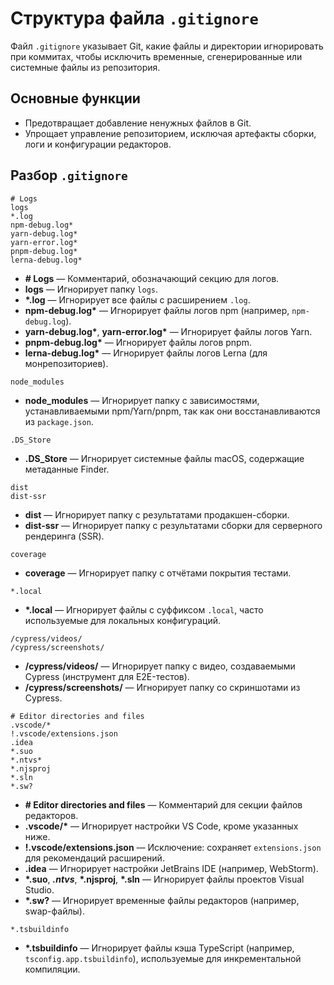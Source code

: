 # Структура файла `.gitignore`

Файл `.gitignore` указывает Git, какие файлы и директории игнорировать при коммитах, чтобы исключить временные, сгенерированные или системные файлы из репозитория.

## Основные функции

- Предотвращает добавление ненужных файлов в Git.
- Упрощает управление репозиторием, исключая артефакты сборки, логи и конфигурации редакторов.

## Разбор `.gitignore`

```text
# Logs
logs
*.log
npm-debug.log*
yarn-debug.log*
yarn-error.log*
pnpm-debug.log*
lerna-debug.log*
```

- **# Logs** — Комментарий, обозначающий секцию для логов.
- **logs** — Игнорирует папку `logs`.
- **\*.log** — Игнорирует все файлы с расширением `.log`.
- **npm-debug.log\*** — Игнорирует файлы логов npm (например, `npm-debug.log`).
- **yarn-debug.log\***, **yarn-error.log\*** — Игнорирует файлы логов Yarn.
- **pnpm-debug.log\*** — Игнорирует файлы логов pnpm.
- **lerna-debug.log\*** — Игнорирует файлы логов Lerna (для монрепозиториев).

```text
node_modules
```

- **node_modules** — Игнорирует папку с зависимостями, устанавливаемыми npm/Yarn/pnpm, так как они восстанавливаются из `package.json`.

```text
.DS_Store
```

- **.DS_Store** — Игнорирует системные файлы macOS, содержащие метаданные Finder.

```text
dist
dist-ssr
```

- **dist** — Игнорирует папку с результатами продакшен-сборки.
- **dist-ssr** — Игнорирует папку с результатами сборки для серверного рендеринга (SSR).

```text
coverage
```

- **coverage** — Игнорирует папку с отчётами покрытия тестами.

```text
*.local
```

- **\*.local** — Игнорирует файлы с суффиксом `.local`, часто используемые для локальных конфигураций.

```text
/cypress/videos/
/cypress/screenshots/
```

- **/cypress/videos/** — Игнорирует папку с видео, создаваемыми Cypress (инструмент для E2E-тестов).
- **/cypress/screenshots/** — Игнорирует папку со скриншотами из Cypress.

```text
# Editor directories and files
.vscode/*
!.vscode/extensions.json
.idea
*.suo
*.ntvs*
*.njsproj
*.sln
*.sw?
```

- **# Editor directories and files** — Комментарий для секции файлов редакторов.
- **.vscode/\*** — Игнорирует настройки VS Code, кроме указанных ниже.
- **!.vscode/extensions.json** — Исключение: сохраняет `extensions.json` для рекомендаций расширений.
- **.idea** — Игнорирует настройки JetBrains IDE (например, WebStorm).
- **\*.suo**, **_.ntvs_**, **\*.njsproj**, **\*.sln** — Игнорирует файлы проектов Visual Studio.
- **\*.sw?** — Игнорирует временные файлы редакторов (например, swap-файлы).

```text
*.tsbuildinfo
```

- **\*.tsbuildinfo** — Игнорирует файлы кэша TypeScript (например, `tsconfig.app.tsbuildinfo`), используемые для инкрементальной компиляции.
